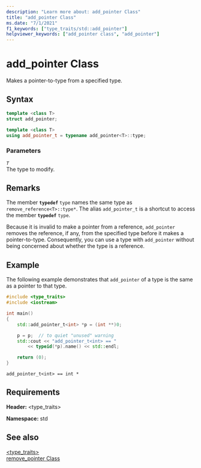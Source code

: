 ```yaml
---
description: "Learn more about: add_pointer Class"
title: "add_pointer Class"
ms.date: "7/1/2021"
f1_keywords: ["type_traits/std::add_pointer"]
helpviewer_keywords: ["add_pointer class", "add_pointer"]
---
```

# add_pointer Class

Makes a pointer-to-type from a specified type.

## Syntax

```cpp
template <class T>
struct add_pointer;

template <class T>
using add_pointer_t = typename add_pointer<T>::type;
```

### Parameters

*`T`*\
The type to modify.

## Remarks

The member **`typedef`** `type` names the same type as `remove_reference<T>::type*`. The alias `add_pointer_t` is a shortcut to access the member **`typedef`** `type`.

Because it is invalid to make a pointer from a reference, `add_pointer` removes the reference, if any, from the specified type before it makes a pointer-to-type. Consequently, you can use a type with `add_pointer` without being concerned about whether the type is a reference.

## Example

The following example demonstrates that `add_pointer` of a type is the same as a pointer to that type.

```cpp
#include <type_traits>
#include <iostream>

int main()
{
    std::add_pointer_t<int> *p = (int **)0;

    p = p;  // to quiet "unused" warning
    std::cout << "add_pointer_t<int> == "
        << typeid(*p).name() << std::endl;

    return (0);
}
```

```Output
add_pointer_t<int> == int *
```

## Requirements

**Header:** \<type_traits>

**Namespace:** std

## See also

[<type_traits>](type-traits.md)\
[remove_pointer Class](remove-pointer-class.md)
